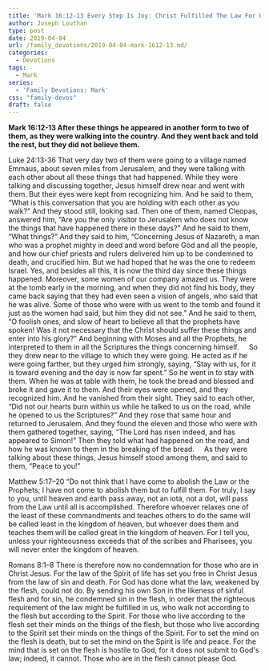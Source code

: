 ```yaml
---
title: 'Mark 16:12-13 Every Step Is Joy: Christ Fulfilled The Law For Us'
author: Joseph Louthan
type: post
date: 2019-04-04
url: /family_devotions/2019-04-04-mark-1612-13.md/
categories:
  - Devotions
tags:
  - Mark
series:
  - 'Family Devotions: Mark'
css: "family-devos"
draft: false
---
```


**Mark 16:12-13 After these things he appeared in another form to two of them, as they were walking into the country. And they went back and told the rest, but they did not believe them.**

Luke 24:13-36 That very day two of them were going to a village named Emmaus, about seven miles from Jerusalem, and they were talking with each other about all these things that had happened. While they were talking and discussing together, Jesus himself drew near and went with them. But their eyes were kept from recognizing him. And he said to them, “What is this conversation that you are holding with each other as you walk?” And they stood still, looking sad. Then one of them, named Cleopas, answered him, “Are you the only visitor to Jerusalem who does not know the things that have happened there in these days?” And he said to them, “What things?” And they said to him, “Concerning Jesus of Nazareth, a man who was a prophet mighty in deed and word before God and all the people, and how our chief priests and rulers delivered him up to be condemned to death, and crucified him. But we had hoped that he was the one to redeem Israel. Yes, and besides all this, it is now the third day since these things happened. Moreover, some women of our company amazed us. They were at the tomb early in the morning, and when they did not find his body, they came back saying that they had even seen a vision of angels, who said that he was alive. Some of those who were with us went to the tomb and found it just as the women had said, but him they did not see.” And he said to them, “O foolish ones, and slow of heart to believe all that the prophets have spoken! Was it not necessary that the Christ should suffer these things and enter into his glory?” And beginning with Moses and all the Prophets, he interpreted to them in all the Scriptures the things concerning himself.
    So they drew near to the village to which they were going. He acted as if he were going farther, but they urged him strongly, saying, “Stay with us, for it is toward evening and the day is now far spent.” So he went in to stay with them. When he was at table with them, he took the bread and blessed and broke it and gave it to them. And their eyes were opened, and they recognized him. And he vanished from their sight. They said to each other, “Did not our hearts burn within us while he talked to us on the road, while he opened to us the Scriptures?” And they rose that same hour and returned to Jerusalem. And they found the eleven and those who were with them gathered together, saying, “The Lord has risen indeed, and has appeared to Simon!” Then they told what had happened on the road, and how he was known to them in the breaking of the bread.
    As they were talking about these things, Jesus himself stood among them, and said to them, “Peace to you!”

Matthew 5:17–20 “Do not think that I have come to abolish the Law or the Prophets; I have not come to abolish them but to fulfill them. For truly, I say to you, until heaven and earth pass away, not an iota, not a dot, will pass from the Law until all is accomplished. Therefore whoever relaxes one of the least of these commandments and teaches others to do the same will be called least in the kingdom of heaven, but whoever does them and teaches them will be called great in the kingdom of heaven. For I tell you, unless your righteousness exceeds that of the scribes and Pharisees, you will never enter the kingdom of heaven.

Romans 8:1–8 There is therefore now no condemnation for those who are in Christ Jesus. For the law of the Spirit of life has set you free in Christ Jesus from the law of sin and death. For God has done what the law, weakened by the flesh, could not do. By sending his own Son in the likeness of sinful flesh and for sin, he condemned sin in the flesh, in order that the righteous requirement of the law might be fulfilled in us, who walk not according to the flesh but according to the Spirit. For those who live according to the flesh set their minds on the things of the flesh, but those who live according to the Spirit set their minds on the things of the Spirit. For to set the mind on the flesh is death, but to set the mind on the Spirit is life and peace. For the mind that is set on the flesh is hostile to God, for it does not submit to God's law; indeed, it cannot. Those who are in the flesh cannot please God.
